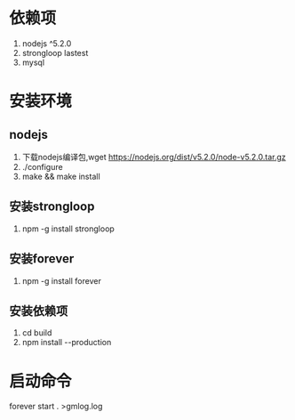 # 依赖项

 1. nodejs ^5.2.0
 2. strongloop lastest
 3. mysql

# 安装环境

## nodejs
1. 下载nodejs编译包,wget https://nodejs.org/dist/v5.2.0/node-v5.2.0.tar.gz 
2. ./configure
3. make && make install

## 安装strongloop
1. npm -g install strongloop

## 安装forever
1. npm -g install forever

## 安装依赖项
1. cd build
2. npm install --production 

# 启动命令
forever start . >gmlog.log 